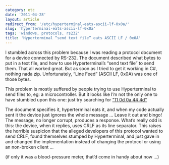 ```yaml
---
category: etc
date: '2011-04-28'
layout: article
redirect_from: '/etc/hyperterminal-eats-ascii-lf-0x0a/'
slug: 'hyperterminal-eats-ascii-lf-0x0a'
tags: 'windows, protocols, rs232'
title: 'Hyperterminal “send text file” eats ASCII LF / 0x0A'
---
```


I stumbled across this problem because I was reading a protocol document
for a device connected by RS-232. The document described what bytes to
put in a text file, and how to use Hyperterminal’s “send text file” to
send them. That all worked great. But as soon as I tried to get it
working in C\#, nothing nada zip. Unfortunately, “Line Feed” (ASCII LF,
0x0A) was one of those bytes.

This problem is mostly suffered by people trying to use Hyperterminal to
send files to, eg: a microcontroller. But it looks like I’m not the only
one to have stumbled upon this one: just try searching for ["11 0d 0a 44
4d"](http://google.com/#q=%2211%200d%200a%2044%204d%22)

The document specifies it, hyperterminal eats it, and when my code
actually sent it the device just ignores the whole message ... Leave it
out and bingo! The message, no longer corrupt, produces a response.
What’s really odd is this: the device, when it replies, uses CRLF as its
line separator. This raises the horrible suspicion that the alleged
developers of this protocol wanted to send CRLF, found themselves
stumped by Hyperterminal, and just gave in and changed the
implementation instead of changing the protocol or using an non-broken
client ...

(if only it was a blood-pressure meter, that’d come in handy about now
...)
